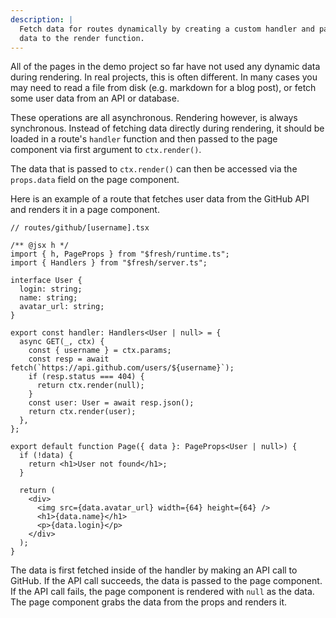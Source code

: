 ```yaml
---
description: |
  Fetch data for routes dynamically by creating a custom handler and passing
  data to the render function. 
---
```


All of the pages in the demo project so far have not used any dynamic data
during rendering. In real projects, this is often different. In many cases you
may need to read a file from disk (e.g. markdown for a blog post), or fetch some
user data from an API or database.

These operations are all asynchronous. Rendering however, is always synchronous.
Instead of fetching data directly during rendering, it should be loaded in a
route's `handler` function and then passed to the page component via first
argument to `ctx.render()`.

The data that is passed to `ctx.render()` can then be accessed via the
`props.data` field on the page component.

Here is an example of a route that fetches user data from the GitHub API and
renders it in a page component.

```tsx
// routes/github/[username].tsx

/** @jsx h */
import { h, PageProps } from "$fresh/runtime.ts";
import { Handlers } from "$fresh/server.ts";

interface User {
  login: string;
  name: string;
  avatar_url: string;
}

export const handler: Handlers<User | null> = {
  async GET(_, ctx) {
    const { username } = ctx.params;
    const resp = await fetch(`https://api.github.com/users/${username}`);
    if (resp.status === 404) {
      return ctx.render(null);
    }
    const user: User = await resp.json();
    return ctx.render(user);
  },
};

export default function Page({ data }: PageProps<User | null>) {
  if (!data) {
    return <h1>User not found</h1>;
  }

  return (
    <div>
      <img src={data.avatar_url} width={64} height={64} />
      <h1>{data.name}</h1>
      <p>{data.login}</p>
    </div>
  );
}
```

The data is first fetched inside of the handler by making an API call to GitHub.
If the API call succeeds, the data is passed to the page component. If the API
call fails, the page component is rendered with `null` as the data. The page
component grabs the data from the props and renders it.
